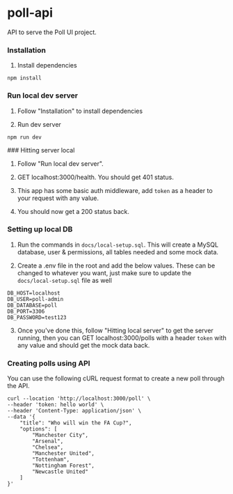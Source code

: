 # poll-api

API to serve the Poll UI project.

### Installation

1. Install dependencies

```
npm install
```

### Run local dev server

1. Follow "Installation" to install dependencies

2. Run dev server

```
npm run dev
```

### Hitting server local

1. Follow "Run local dev server".

2. GET localhost:3000/health. You should get 401 status.

3. This app has some basic auth middleware, add `token` as a header to your request with any value.

4. You should now get a 200 status back.

### Setting up local DB

1. Run the commands in `docs/local-setup.sql`. This will create a MySQL database, user & permissions, all tables needed and some mock data.

2. Create a .env file in the root and add the below values. These can be changed to whatever you want, just make sure to update the `docs/local-setup.sql` file as well

```
DB_HOST=localhost
DB_USER=poll-admin
DB_DATABASE=poll
DB_PORT=3306
DB_PASSWORD=test123
```

3. Once you've done this, follow "Hitting local server" to get the server running, then you can GET localhost:3000/polls with a header `token` with any value and should get the mock data back.

### Creating polls using API

You can use the following cURL request format to create a new poll through the API.

```
curl --location 'http://localhost:3000/poll' \
--header 'token: hello world' \
--header 'Content-Type: application/json' \
--data '{
    "title": "Who will win the FA Cup?",
    "options": [
        "Manchester City",
        "Arsenal",
        "Chelsea",
        "Manchester United",
        "Tottenham",
        "Nottingham Forest",
        "Newcastle United"
    ]
}'
```
